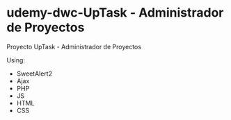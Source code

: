 # udemy-dwc-UpTask - Administrador de Proyectos

Proyecto UpTask - Administrador de Proyectos

Using:

- SweetAlert2
- Ajax
- PHP
- JS
- HTML
- CSS
